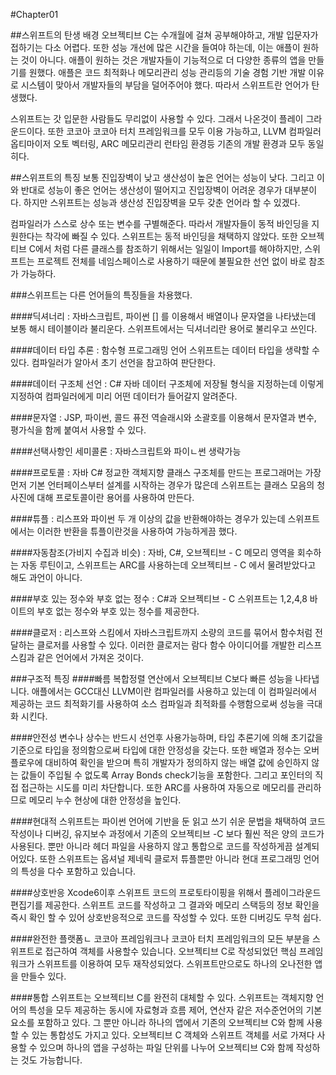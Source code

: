 #Chapter01

##스위프트의 탄생 배경
오브젝티브 C는 수개월에 걸쳐 공부해야하고, 개발 입문자가 접하기는 다소 어렵다. 또한 성능 개선에 많은 시간을 들여야 하는데, 이는 애플이 원하는 것이 아니다. 애플이 원하는 것은 개발자들이 기능적으로 더 다양한 종류의 앱을 만들기를 원했다.
애플은 코드 최적화나 메모리관리 성능 관리등의 기술 경험 기반 개발 이유로 시스템이 맞아서 개발자들의 부담을 덜어주어야 했다. 따라서 스위프트란 언어가 탄생했다.

스위프트는 갓 입문한 사람들도 무리없이 사용할 수 있다. 그래서 나온것이 플레이 그라운드이다. 또한 코코아 코코아 터치 프레임워크를 모두 이용 가능하고, LLVM 컴파일러 옵티마이저 오토 벡터링, ARC 메모리관리 런타임 환경등 기존의 개발 환경과 모두 동일히다.

##스위프트의 특징
보통 진입장벽이 낮고 생산성이 높은 언어는 성능이 낮다. 그리고 이와 반대로 성능이 좋은 언어는 생산성이 떨어지고 진입장벽이 어려운 경우가 대부분이다. 하지만 스위프트는 성능과 생산성 진입장벽을 모두 갖춘 언어라 할 수 있겠다.

컴파일러가 스스로 상수 또는 변수를 구별해준다. 따라서 개발자들이 동적 바인딩을 지원한다는 착각에 빠질 수 있다. 스위프트는 동적 바인딩을 채택하지 않았다.
또한 오브젝티브 C에서 처럼 다른 클래스를 참조하기 위해서는 일일이 Import를 해야하지만, 스위프트는 프로젝트 전체를 네임스페이스로 사용하기 때문에 불필요한 선언 없이 바로 참조가 가능하다.

###스위프트는 다른 언어들의 특징들을 차용했다.

####딕셔너리 : 자바스크립트, 파이썬
[] 를 이용해서 배열이나 문자열을 나타냈는데 보통 해시 테이블이라 불리운다. 스위프트에서는 딕셔너리란 용어로 불리우고 쓰인다.

####데이터 타입 추론 : 함수형 프로그래밍 언어
스위프트는 데이터 타입을 생략할 수 있다. 컴파일러가 알아서 초기 선언을 참고하여 판단한다.

####데이터 구조체 선언 : C# 자바
데이터 구조체에 저장될 형식을 지정하는데 이렇게 지정하여 컴파일러에게 미리 어떤 데이터가 들어갈지 알려준다. 

####문자열 : JSP, 파이썬, 콜드 퓨전
역슬래시와 소괄호를 이용해서 문자열과 변수, 평가식을 함께 붙여서 사용할 수 있다.

####선택사항인 세미콜론 : 자바스크립트와 파이ㄴ썬
생략가능

####프로토콜 : 자바 C#
정교한 객체지향 클래스 구조체를 만드는 프로그래머는 가장 먼저 기본 언터페이스부터 설계를 시작하는 경우가 많은데 스위프트는 클래스 모음의 청사진에 대해 프로토콜이란 용어를 사용하여 만든다.

####튜플 : 리스프와 파이썬
두 개 이상의 값을 반환해야하는 경우가 있는데 스위프트에서는 이러한 반환을 튜플이란것을 사용하여 가능하게끔 했다.

####자동참조(가비지 수집과 비슷) : 자바, C#, 오브젝티브 - C
메모리 영역을 회수하는 자동 루틴이고, 스위프트는 ARC를 사용하는데 오브젝티브 - C 에서 물려받았다고 해도 과언이 아니다.

####부호 있는 정수와 부호 없는 정수 : C#과 오브젝티브 - C
스위프트는 1,2,4,8 바이트의 부호 없는 정수와 부호 있는 정수를 제공한다.

####클로저 : 리스프와 스킴에서 자바스크립트까지
소량의 코드를 묶어서 함수처럼 전달하는 클로저를 사용할 수 있다. 이러한 클로저는 람다 함수 아이디어를 개발한 리스프 스킴과 같은 언어에서 가져온 것이다.

###구조적 특징
####빠름
복합정렬 연산에서 오브젝티브 C보다 빠른 성능을 나타냅니다. 애플에서는 GCC대신 LLVM이란 컴파일러를 사용하고 있는데 이 컴파일러에서 제공하는 코드 최적화기를 사용하여 소스 컴파일과 최적화를 수행함으로써 성능을 극대화 시킨다.

####안전성
변수나 상수는 반드시 선언후 사용가능하며, 타입 추론기에 의해 초기값을 기준으로 타입을 정의함으로써 타입에 대한 안정성을 갖는다. 또한 배열과 정수는 오버플로우에 대비하여 확인을 받으며 특히 개발자가 정의하지 않는 배열 값에 승인하지 않는 값들이 주입될 수 없도록 Array Bonds check기능을 포함한다. 그리고 포인터의 직접 접근하는 시도를 미리 차단합니다. 또한 ARC를 사용하여 자동으로 메모리를 관리하므로 메모리 누수 현상에 대한 안정성을 높인다.

####현대적
스위프트는 파이썬 언어에 기반을 둔 읽고 쓰기 쉬운 문법을 채택하여 코드 작성이나 디버깅, 유지보수 과정에서 기존의 오브젝티브 -C 보다 훨씬 적은 양의 코드가 사용된다. 뿐만 아니라 헤더 파일을 사용하지 않고 통합으로 코드를 작성하게끔 설계되어있다.
또한 스위프트는 옵셔널 제네릭 클로저 튜플뿐만 아니라 현대 프로그래밍 언어의 특성을 다수 포함하고 있습니다.

####상호반응
Xcode6이후 스위프트 코드의 프로토타이핑을 위해서 플레이그라운드편집기를 제공한다. 스위프트 코드를 작성하고 그 결과와 메모리 스택등의 정보 확인을 즉시 확인 할 수 있어 상호반응적으로 코드를 작성할 수 있다.
또한 디버깅도 무척 쉽다.

####완전한 플랫폼ㄴ
코코아 프레임워크나 코코아 터치 프레임워크의 모든 부분을 스위프트로 접근하여 객체를 사용할수 있습니다. 오브젝티브 C로 작성되었던 핵심 프레임워크가 스위프트를 이용하여 모두 재작성되었다. 스위프트만으로도 하나의 오나전한 앱을 만들수 있다.

####통합
스위프트는 오브젝티브 C를 완전히 대체할 수 있다. 스위프트는 객체지향 언어의 특성을 모두 제공하는 동시에 자료형과 흐름 제어, 연산자 같은 저수준언어의 기본 요소를 포함하고 있다. 그 뿐만 아니라 하나의 앱에서 기존의 오브젝티브 C와 함께 사용할 수 있는 통합성도 가지고 있다. 오브젝티브 C 객체와 스위프트 객체를 서로 가져다 사용할 수 있으며 하나의 앱을 구성하는 파일 단위를 나누어 오브젝티브 C와 함께 작성하는 것도 가능합니다.
